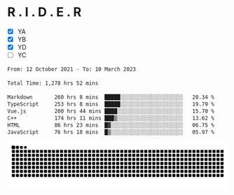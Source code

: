 # R . I . D . E . R

- [x] YA
- [x] YB
- [x] YD
- [ ] YC

<!--START_SECTION:waka-->

```text
From: 12 October 2021 - To: 10 March 2023

Total Time: 1,278 hrs 52 mins

Markdown       260 hrs 8 mins  █████░░░░░░░░░░░░░░░░░░░░   20.34 %
TypeScript     253 hrs 8 mins  █████░░░░░░░░░░░░░░░░░░░░   19.79 %
Vue.js         200 hrs 44 mins ████░░░░░░░░░░░░░░░░░░░░░   15.70 %
C++            174 hrs 11 mins ███▒░░░░░░░░░░░░░░░░░░░░░   13.62 %
HTML           86 hrs 23 mins  █▓░░░░░░░░░░░░░░░░░░░░░░░   06.75 %
JavaScript     76 hrs 18 mins  █▒░░░░░░░░░░░░░░░░░░░░░░░   05.97 %
```

<!--END_SECTION:waka-->

![](https://raw.githubusercontent.com/kok-s0s/kok-s0s/main/assets/github-contribution-grid-snake.svg)
